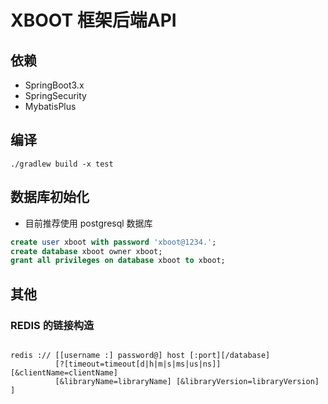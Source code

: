 # XBOOT 框架后端API

## 依赖

- SpringBoot3.x
- SpringSecurity
- MybatisPlus


## 编译

```shell
./gradlew build -x test 
```

## 数据库初始化

- 目前推荐使用 postgresql 数据库

```sql
create user xboot with password 'xboot@1234.';
create database xboot owner xboot;
grant all privileges on database xboot to xboot;
```

## 其他


### REDIS 的链接构造

```shell

redis :// [[username :] password@] host [:port][/database]
          [?[timeout=timeout[d|h|m|s|ms|us|ns]] [&clientName=clientName]
          [&libraryName=libraryName] [&libraryVersion=libraryVersion] ]
```